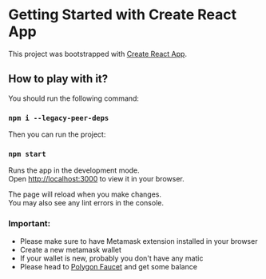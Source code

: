 # Getting Started with Create React App

This project was bootstrapped with [Create React App](https://github.com/facebook/create-react-app).

## How to play with it?

You should run the following command:

### `npm i --legacy-peer-deps`

Then you can run the project:

### `npm start`

Runs the app in the development mode.\
Open [http://localhost:3000](http://localhost:3000) to view it in your browser.

The page will reload when you make changes.\
You may also see any lint errors in the console.

### Important:

<ul>
<li>Please make sure to have Metamask extension installed in your browser</li>
<li>Create a new metamask wallet</li>
<li>If your wallet is new, probably you don't have any matic</li>
<li>Please head to <a href="https://faucet.polygon.technology/">Polygon Faucet</a> and get some balance</li>
</ul>
